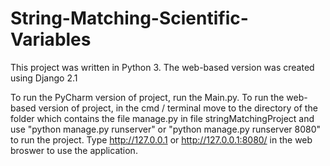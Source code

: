 # String-Matching-Scientific-Variables
This project was written in Python 3. The web-based version was created using Django 2.1

To run the PyCharm version of project, run the Main.py.
To run the web-based version of project, in the cmd / terminal move to the directory of the folder which contains the file manage.py in file stringMatchingProject and use "python manage.py runserver" or "python manage.py runserver 8080" to run the project. Type http://127.0.0.1 or http://127.0.0.1:8080/ in the web broswer to use the application.
